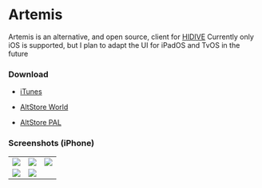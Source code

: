 # Artemis
Artemis is an alternative, and open source, client for [HIDIVE](https://www.hidive.com)
Currently only iOS is supported, but I plan to adapt the UI for iPadOS and TvOS in the future

### Download

- [iTunes](https://tinyurl.com/ArtemisItunes)
  
- [AltStore World](https://tinyurl.com/ArtemisWorld)

- [AltStore PAL ](https://tinyurl.com/ArtemisPAL)

### Screenshots (iPhone)

<table>
  <tr>
    <td><img src="https://github.com/user-attachments/assets/88bd1a37-0f10-4fba-b6e9-6bf3174b87a8"></td>
    <td><img src="https://github.com/user-attachments/assets/99249893-1532-40ca-8c61-f65869e1ecca"></td>
    <td><img src="https://github.com/user-attachments/assets/ee6fc0aa-2a3b-4abe-bab6-0eaa6019547b"></td>
   </tr> 
   <tr>
      <td><img src="https://github.com/user-attachments/assets/2d053217-3b56-482e-a7af-2baa006d545a"></td>
      <td><img src="https://github.com/user-attachments/assets/ea555ebc-95d1-435b-b840-fbe82184892a"></td>
  </td>
  </tr>
</table>
